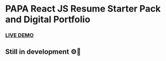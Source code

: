 # PAPA React JS Resume Starter Pack and Digital Portfolio



### <a href="https://viktorstankoski.herokuapp.com">LIVE DEMO</a>

## Still in development ⚙️🚀



